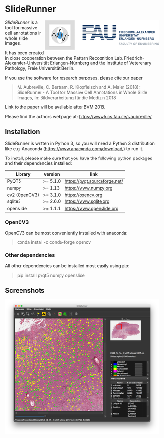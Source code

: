 # SlideRunner
<img align="right" height="100" src="SlideRunner/doc/logoline.png">

*SlideRunner* is a tool for massive cell annotations in whole slide images.

It has been created in close cooperation between the Pattern Recognition Lab, Friedrich-Alexander-Universität Erlangen-Nürnberg and the Institute of Veterenary Pathology, Freie Universität Berlin.

If you use the software for research purposes, please cite our paper:

> M. Aubreville, C. Bertram, R. Klopfleisch and A. Maier (2018): SlideRunner - A Tool for Massive Cell Annotations in Whole Slide Images, In: Bildverarbeitung für die Medizin 2018 

Link to the paper will be available after BVM 2018.

Please find the authors webpage at: https://www5.cs.fau.de/~aubreville/


## Installation

SlideRunner is written in Python 3, so you will need a Python 3 distribution like e.g. Anaconda (https://www.anaconda.com/download/) to run it.

To install, please make sure that you have the following python packages and their dependencies installed:

Library           | version           |  link             
------------------|-------------------|-------------------
PyQT5             | >= 5.1.0          | https://pyqt.sourceforge.net/
numpy             | >= 1.13           | https://www.numpy.org
cv2 (OpenCV3)     | >= 3.1.0          | https://opencv.org
sqlite3           | >= 2.6.0          | https://www.sqlite.org
openslide         | >= 1.1.1          | https://www.openslide.org

### OpenCV3
OpenCV3 can be most conveniently installed with anaconda:

> conda install -c conda-forge opencv

### Other dependencies
All other dependencies can be installed most easily using pip:

> pip install pyqt5 numpy openslide

## Screenshots

![SlideRunner Screenshot](SlideRunner/doc/gui.png)


